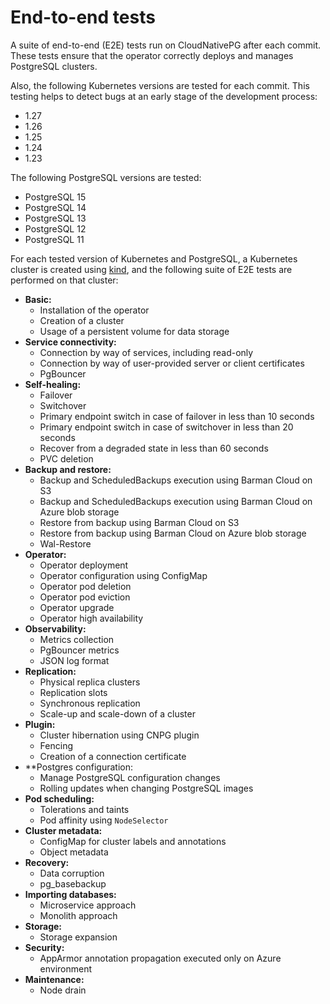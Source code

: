 # End-to-end tests

A suite of end-to-end (E2E) tests run on CloudNativePG after each
commit. These tests ensure that
the operator correctly deploys and manages PostgreSQL clusters.

Also, the following Kubernetes versions are tested for each commit.
This testing helps to detect bugs at an early stage of the development process:

* 1.27
* 1.26
* 1.25
* 1.24
* 1.23

The following PostgreSQL versions are tested:

* PostgreSQL 15
* PostgreSQL 14
* PostgreSQL 13
* PostgreSQL 12
* PostgreSQL 11

For each tested version of Kubernetes and PostgreSQL, a Kubernetes
cluster is created using [kind](https://kind.sigs.k8s.io/),
and the following suite of E2E tests are performed on that cluster:

- **Basic:**
    * Installation of the operator
    * Creation of a cluster
    * Usage of a persistent volume for data storage
- **Service connectivity:**
    * Connection by way of services, including read-only
    * Connection by way of user-provided server or client certificates
    * PgBouncer
- **Self-healing:**
    * Failover
    * Switchover
    * Primary endpoint switch in case of failover in less than 10 seconds
    * Primary endpoint switch in case of switchover in less than 20 seconds
    * Recover from a degraded state in less than 60 seconds
    * PVC deletion
- **Backup and restore:**
    * Backup and ScheduledBackups execution using Barman Cloud on S3
    * Backup and ScheduledBackups execution using Barman Cloud on Azure
    blob storage
    * Restore from backup using Barman Cloud on S3
    * Restore from backup using Barman Cloud on Azure blob storage
    * Wal-Restore
- **Operator:**
    * Operator deployment
    * Operator configuration using ConfigMap
    * Operator pod deletion
    * Operator pod eviction
    * Operator upgrade
    * Operator high availability
- **Observability:**
    * Metrics collection
    * PgBouncer metrics
    * JSON log format
- **Replication:**
    * Physical replica clusters
    * Replication slots
    * Synchronous replication
    * Scale-up and scale-down of a cluster
- **Plugin:**
    * Cluster hibernation using CNPG plugin
    * Fencing
    * Creation of a connection certificate
- **Postgres configuration:
    * Manage PostgreSQL configuration changes
    * Rolling updates when changing PostgreSQL images
- **Pod scheduling:**
    * Tolerations and taints
    * Pod affinity using `NodeSelector`
- **Cluster metadata:**
    * ConfigMap for cluster labels and annotations
    * Object metadata
- **Recovery:**
    * Data corruption
    * pg_basebackup
- **Importing databases:**
    * Microservice approach
    * Monolith approach
- **Storage:**
    * Storage expansion
- **Security:**
    * AppArmor annotation propagation executed only on Azure environment
- **Maintenance:**
    * Node drain
